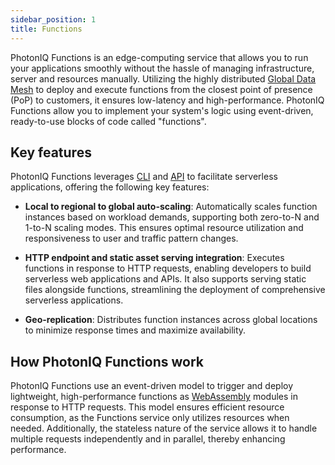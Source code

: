 ```yaml
---
sidebar_position: 1
title: Functions
---
```


PhotonIQ Functions is an edge-computing service that allows you to run your applications smoothly without the hassle of managing infrastructure, server and resources manually. Utilizing the highly distributed [Global Data Mesh](https://www.macrometa.com/platform/global-data-mesh) to deploy and execute functions from the closest point of presence (PoP) to customers, it ensures low-latency and high-performance. PhotonIQ Functions allow you to implement your system's logic using event-driven, ready-to-use blocks of code called "functions".

## Key features

PhotonIQ Functions leverages [CLI](./04-faas-commands/index.md) and [API](https://www.macrometa.com/docs/apiFaas#/) to facilitate serverless applications, offering the following key features:

- **Local to regional to global auto-scaling**: Automatically scales function instances based on workload demands, supporting both zero-to-N and 1-to-N scaling modes. This ensures optimal resource utilization and responsiveness to user and traffic pattern changes.

- **HTTP endpoint and static asset serving integration**: Executes functions in response to HTTP requests, enabling developers to build serverless web applications and APIs. It also supports serving static files alongside functions, streamlining the deployment of comprehensive serverless applications.

- **Geo-replication**: Distributes function instances across global locations to minimize response times and maximize availability.



<grid cols={3}>
 <card
    heading="Quickstart"
    description="Create and deploy your first function in minutes."
    href="functions-quickstart"
  />
   <card
    heading="Functions CLI commands"
    description="Explore CLI commands for managing functions."
    href="faas-commands"
  />
   <card
    heading="Functions API"
    description="Integrate functions into your application via API."
    href="https://www.macrometa.com/docs/apiFaas#/"
  />
 </grid> 

## How PhotonIQ Functions work
PhotonIQ Functions use an event-driven model to trigger and deploy lightweight, high-performance functions as [WebAssembly](https://webassembly.org/) modules in response to HTTP requests. This model ensures efficient resource consumption, as the Functions service only utilizes resources when needed. Additionally, the stateless nature of the service allows it to handle multiple requests independently and in parallel, thereby enhancing performance.

